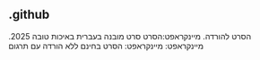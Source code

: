 ## .github

הסרט להורדה. מיינקראפט:הסרט סרט מובנה בעברית באיכות טובה 2025. מיינקראפט:  מיינקראפט: הסרט בחינם ללא הורדה עם תרגום
